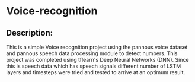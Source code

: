# Voice-recognition
## Description:
This is a simple Voice recognition project using the pannous voice dataset and pannous speech data processing module to detect numbers. This project was completed using tflearn's Deep Neural Networks (DNN). Since this is speech data which has speech signals different number of LSTM layers and timesteps were tried and tested to arrive at an optimum result. 
